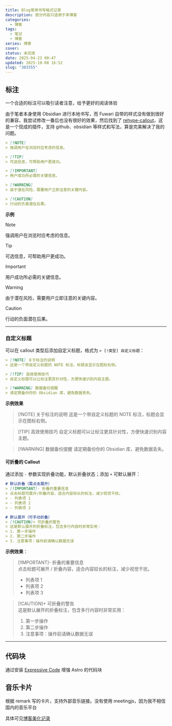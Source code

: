 ```yaml
---
title: Blog常用书写格式记录
description: 部分内容只适用于本博客
categories:
  - 博客
tags:
  - 笔记
  - 博客
series: 博客
cover:
status: 未完成
date: 2025-04-23 00:47
updated: 2025-10-08 16:52
slug: "303355"
---
```


## 标注

一个合适的标注可以吸引读者注意，给予更好的阅读体验

由于笔者本身使用 Obsidian 进行本地书写，而 Fuwari 自带的样式没有做到很好的兼容，我尝试修改一番后也没有很好的效果，然后找到了 [rehype-callout](https://github.com/lin-stephanie/rehype-callouts)，这是一个现成的插件，支持 github、obsidian 等样式和写法，算是完美解决了我的问题。

```markdown title="参考于Github"
> [!NOTE]  
> 强调用户在浏览时应考虑的信息。

> [!TIP]
> 可选信息，可帮助用户更成功。

> [!IMPORTANT]  
> 用户成功所必需的关键信息。

> [!WARNING]  
> 由于潜在风险，需要用户立即注意的关键内容。

> [!CAUTION]
> 行动的负面潜在后果。
```

**示例**

> [!NOTE]
> 强调用户在浏览时应考虑的信息。

> [!TIP]
> 可选信息，可帮助用户更成功。

> [!IMPORTANT]
> 用户成功所必需的关键信息。

> [!WARNING]
> 由于潜在风险，需要用户立即注意的关键内容。

> [!CAUTION]
> 行动的负面潜在后果。

---

### 自定义标题
可以在 callout 类型后添加自定义标题，格式为 `> [!类型] 自定义标题`：

```markdown
> [!NOTE] 关于标注的说明
> 这是一个带自定义标题的 NOTE 标注，标题会显示在图标右侧。

> [!TIP] 高效使用技巧
> 自定义标题可以让标注更具针对性，方便快速识别内容主题。

> [!WARNING] 数据备份提醒
> 请定期备份你的 Obsidian 库，避免数据丢失。
```

**示例效果**

> [!NOTE] 关于标注的说明
> 这是一个带自定义标题的 NOTE 标注，标题会显示在图标右侧。

> [!TIP] 高效使用技巧
> 自定义标题可以让标注更具针对性，方便快速识别内容主题。

> [!WARNING] 数据备份提醒
> 请定期备份你的 Obsidian 库，避免数据丢失。

#### 可折叠的 Callout

通过添加 `-` 参数实现折叠功能，默认折叠状态；添加 `+` 可默认展开：

```markdown
# 默认折叠（需点击展开）
> [!IMPORTANT]- 折叠的重要信息
> 点击标题可展开/折叠内容，适合内容较长的标注，减少视觉干扰。
> - 列表项 1
> - 列表项 2
> - 列表项 3

# 默认展开（可手动折叠）
> [!CAUTION]+ 可折叠的警告
> 这是默认展开的折叠标注，包含多行内容时非常实用：
> 1. 第一步操作
> 2. 第二步操作
> 3. 注意事项：操作前请确认数据无误
```

**示例效果**：

> [!IMPORTANT]- 折叠的重要信息  
> 点击标题可展开 / 折叠内容，适合内容较长的标注，减少视觉干扰。
> 
> 
> 
> - 列表项 1
> - 列表项 2
> - 列表项 3

> [!CAUTION]+ 可折叠的警告  
> 这是默认展开的折叠标注，包含多行内容时非常实用：
> 
> 
> 
> 1. 第一步操作
> 2. 第二步操作
> 3. 注意事项：操作前请确认数据无误

--- 

## 代码块

通过安装 [Expressive Code](https://expressive-code.com/installation/#astro) 增强 Astro 的代码块

## 音乐卡片
根据 remark 写的卡片，支持外部音乐链接。没有使用 meetingjs，因为我不相信国内的音乐平台

具体可见[博客美化记录](https://blog.blueke.top/posts/bo-ke-mei-hua-ji-lu/#aplayer-%E7%BB%84%E4%BB%B6%E5%B0%81%E8%A3%85)
